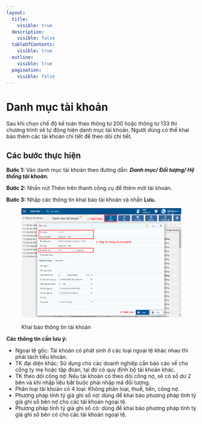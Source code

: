 ```yaml
---
layout:
  title:
    visible: true
  description:
    visible: false
  tableOfContents:
    visible: true
  outline:
    visible: true
  pagination:
    visible: false
---
```


# Danh mục tài khoản

Sau khi chọn chế độ kế toán theo thông tư 200 hoặc thông tư 133 thì chương trình sẽ tự động hiện danh mục tài khoản. Người dùng có thể khai báo thêm các tài khoản chi tiết để theo dõi chi tiết.

## Các bước thực hiện

**Bước 1:** Vào danh mục tài khoản theo đường dẫn: _**Danh mục/ Đối tượng/ Hệ thống tài khoản.**_

**Bước 2:** Nhấn nút Thêm trên thanh công cụ để thêm mới tài khoản.

**Bước 3:** Nhập các thông tin khai báo tài khoản và nhấn **Lưu.**

<figure><img src="../../.gitbook/assets/DMTK.png" alt=""><figcaption><p>Khai báo thông tin tài khoản</p></figcaption></figure>

**Các thông tin cần lưu ý:**

* Ngoại tệ gốc: Tài khoản có phát sinh ở các loại ngoại tệ khác nhau thì phải tách tiểu khoản.
* TK đại diện khác: Sử dụng cho các doanh nghiệp cần báo cáo về cho công ty mẹ hoặc tập đoàn, tại đó có quy định bộ tài khoản khác.
* TK theo dõi công nợ: Nếu tài khoản có theo dõi công nợ, sẽ có số dư 2 bên và khi nhập liệu bắt buộc phải nhập mã đối tượng.
* Phân loại tài khoản có 4 loại: Không phân loại, thuế, tiền, công nợ.
* Phương pháp tính tỷ giá ghi sổ nợ: dùng để khai báo phương pháp tính tỷ giá ghi sổ bên nợ cho các tài khoản ngoại tệ.
* Phương pháp tính tỷ giá ghi sổ có: dùng để khai báo phương pháp tính tỷ giá ghi sổ bên có cho các tài khoản ngoại tệ.
